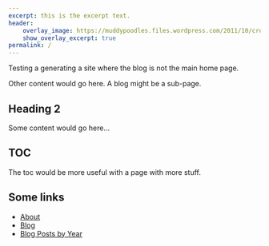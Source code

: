 ```yaml
---
excerpt: this is the excerpt text.
header:
    overlay_image: https://muddypoodles.files.wordpress.com/2011/10/cropped-poodleheader8.jpg
    show_overlay_excerpt: true
permalink: /
---
```


Testing a generating a site where the blog is not the main home page.

Other content would go here. A blog might be a sub-page.

## Heading 2

Some content would go here…

## TOC

The toc would be more useful with a page with more stuff.

## Some links

- [About](about)
- [Blog](blog)
- [Blog Posts by Year](year-archive)
